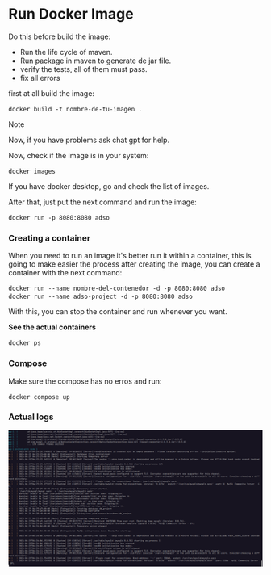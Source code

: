 # Run Docker Image

Do this before build the image: 
* Run the life cycle of maven.
* Run package in maven to generate de jar file.
* verify the tests, all of them must pass.
* fix all errors


first at all build the image:
```shell
docker build -t nombre-de-tu-imagen .
```
> [!NOTE]
> Now, if you have problems ask chat gpt for help.

Now, check if the image is in your system: 
```shell
docker images
```

If you have docker desktop, go and check the list of images.

After that, just put the next command and run the image: 
```shell
docker run -p 8080:8080 adso
```

### Creating a container

When you need to run an image it's better run it within a container, this is going to make easier 
the process after creating the image, you can create a container with the next command:
```shell
docker run --name nombre-del-contenedor -d -p 8080:8080 adso
docker run --name adso-project -d -p 8080:8080 adso
```

With this, you can stop the container and run whenever you want.

**See the actual containers**
```shell
docker ps
```

### Compose 

Make sure the compose has no erros and run: 
```shell
docker compose up
```

### Actual logs

<img src="assets/logs.png" />